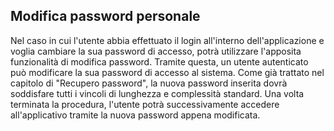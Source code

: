 ## Modifica password personale
Nel caso in cui l'utente abbia effettuato il login all'interno dell'applicazione e voglia cambiare la sua password di accesso, potrà utilizzare l'apposita funzionalità di modifica password.
Tramite questa, un utente autenticato può modificare la sua password di accesso al sistema.
Come già trattato nel capitolo di "Recupero password", la nuova password inserita dovrà soddisfare tutti i vincoli di lunghezza e complessità standard.
Una volta terminata la procedura, l'utente potrà successivamente accedere all'applicativo tramite la nuova password appena modificata.